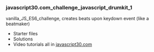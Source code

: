 ### javascript30.com_challenge_javascript_drumkit_1
vanilla_JS_ES6_challenge, creates beats upon keydown event (like a beatmaker)
* Starter files
* Solutions
* Video tutorials
                    all in [javascript30.com](https://javascript30.com)
